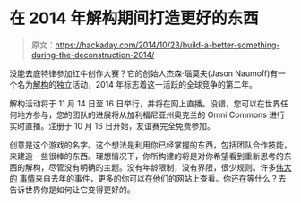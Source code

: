 # 在 2014 年解构期间打造更好的东西

> 原文：<https://hackaday.com/2014/10/23/build-a-better-something-during-the-deconstruction-2014/>

没能去底特律参加红牛创作大赛？它的创始人杰森·瑙莫夫(Jason Naumoff)有一个名为[解构](http://thedeconstruction.org/)的独立活动，2014 年标志着这一活跃的全球竞争的第二年。

解构活动将于 11 月 14 日至 16 日举行，并将在网上直播。没错，您可以在世界任何地方参与，您的团队的进展将从加利福尼亚州奥克兰的 Omni Commons 进行实时直播。注册于 10 月 16 日开始，友谊赛完全免费参加。

创意是这个游戏的名字。这个想法是利用你已经掌握的东西，包括团队合作技能，来建造一些很棒的东西。理想情况下，你所构建的将是对你希望看到重新思考的东西的解构，尽管没有明确的主题。没有年龄限制，没有界限，很少规则。许多[伟大的](http://hackaday.com/2013/02/27/nsl-takes-their-propeller-driven-car-to-the-drive-through/) [事情](http://hackaday.com/2013/03/03/street-art-bot/)来自去年的事件，更多的你可以在他们的网站上查看。你还在等什么？去告诉世界你是如何让它变得更好的。